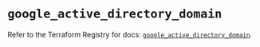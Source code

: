 # `google_active_directory_domain`

Refer to the Terraform Registry for docs: [`google_active_directory_domain`](https://registry.terraform.io/providers/hashicorp/google/6.11.0/docs/resources/active_directory_domain).
